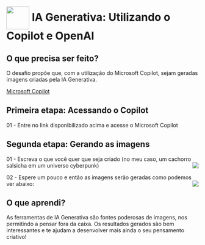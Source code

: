 <h1>
    <a href="https://web.dio.me/track/microsoft-azure-ai-fundamentals?page=1&search=&tab=path/">
     <img align="center" width="60px" src="https://hermes.dio.me/tracks/4d998d5c-36c1-497b-8da0-8db465c820eb.png"></a>
    <span> IA Generativa: Utilizando o Copilot e OpenAI</span>
</h1>

## O que precisa ser feito?

O desafio propõe que, com a utilização do Microsoft Copilot, sejam geradas imagens criadas pela IA Generativa.

[Microsoft Copilot](copilot.microsoft.com)

## Primeira etapa: Acessando o Copilot 

01 - Entre no link disponibilizado acima e acesse o Microsoft Copilot

## Segunda etapa: Gerando as imagens

01 - Escreva o que você quer que seja criado (no meu caso, um cachorro salsicha em um universo cyberpunk)
<img align="right" src="https://github.com/miguelfmds/bootcamp-microsoft-azure-ai-fundamentals/assets/157380435/00e33553-8d3f-4891-bc89-7c3cef35edce" width=""/> 

02 - Espere um pouco e então as imagens serão geradas como podemos ver abaixo:
<img align="right" src="https://github.com/miguelfmds/bootcamp-microsoft-azure-ai-fundamentals/assets/157380435/2d6e3cbf-0a6f-4fee-b7fc-620f75722b27" width=""/> 

## O que aprendi?  

As ferramentas de IA Generativa são fontes poderosas de imagens, nos permitindo a pensar fora da caixa. Os resultados gerados são bem interessantes e te ajudam a desenvolver mais ainda o seu pensamento criativo!
